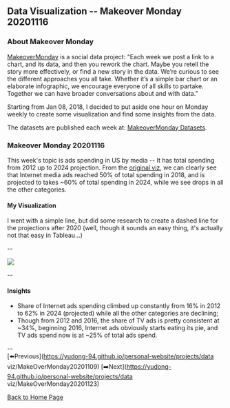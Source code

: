 <head>
  <!-- Global site tag (gtag.js) - Google Analytics -->
<script async src="https://www.googletagmanager.com/gtag/js?id=UA-112502179-1"></script>
<script>
  window.dataLayer = window.dataLayer || [];
  function gtag(){dataLayer.push(arguments);}
  gtag('js', new Date());

  gtag('config', 'UA-112502179-1');
</script>
</head>


## Data Visualization -- Makeover Monday 20201116

### About Makeover Monday

[MakeoverMonday](http://www.makeovermonday.co.uk/) is a social data project:
"Each week we post a link to a chart, and its data, and then you rework the chart.
Maybe you retell the story more effectively, or find a new story in the data.
We’re curious to see the different approaches you all take. Whether it’s a simple bar chart or an elaborate infographic, we encourage everyone of all skills to partake.
Together we can have broader conversations about and with data."

Starting from Jan 08, 2018, I decided to put aside one hour on Monday weekly to create some visualization and find some insights from the data.

The datasets are published each week at: [MakeoverMonday Datasets](http://www.makeovermonday.co.uk/data/).

### Makeover Monday 20201116

This week's topic is ads spending in US by media -- It has total spending from 2012 up to 2024 projection. From the [original viz](https://www.visualcapitalist.com/majority-advertising-dollars-spent-online/), we can clearly see that Internet media ads reached 50% of total spending in 2018, and is projected to takes ~60% of total spending in 2024, while we see drops in all the other categories.  

#### My Visualization

I went with a simple line, but did some research to create a dashed line for the projections after 2020 (well, though it sounds an easy thing, it's actually not that easy in Tableau...)  

--  
<div class='tableauPlaceholder' id='viz1605585007282' style='position: relative'>
<noscript><a href='#'>
  <img alt=' ' src='https:&#47;&#47;public.tableau.com&#47;static&#47;images&#47;Ma&#47;MakeOverMonday20201116ShareofUSAdSpend&#47;USAdsSpending&#47;1_rss.png' style='border: none' />
</a></noscript>
<object class='tableauViz'  style='display:none;'>
  <param name='host_url' value='https%3A%2F%2Fpublic.tableau.com%2F' />
  <param name='embed_code_version' value='3' />
  <param name='site_root' value='' />
  <param name='name' value='MakeOverMonday20201116ShareofUSAdSpend&#47;USAdsSpending' />
  <param name='tabs' value='no' />
  <param name='toolbar' value='yes' />
  <param name='static_image' value='https:&#47;&#47;public.tableau.com&#47;static&#47;images&#47;Ma&#47;MakeOverMonday20201116ShareofUSAdSpend&#47;USAdsSpending&#47;1.png' />
  <param name='animate_transition' value='yes' />
  <param name='display_static_image' value='yes' />
  <param name='display_spinner' value='yes' />
  <param name='display_overlay' value='yes' />
  <param name='display_count' value='yes' />
  <param name='language' value='en' />
  <param name='filter' value='publish=yes' />
</object></div>           
<script type='text/javascript'>     
  var divElement = document.getElementById('viz1605585007282');           
  var vizElement = divElement.getElementsByTagName('object')[0];          
  if ( divElement.offsetWidth > 800 ) { vizElement.style.width='800px';vizElement.style.height='627px';} else if ( divElement.offsetWidth > 500 ) { vizElement.style.width='800px';vizElement.style.height='627px';} else { vizElement.style.width='100%';vizElement.style.height='727px';}                     var scriptElement = document.createElement('script');                    scriptElement.src = 'https://public.tableau.com/javascripts/api/viz_v1.js';         
  vizElement.parentNode.insertBefore(scriptElement, vizElement);           
</script>
  
  
--  

#### Insights
* Share of Internet ads spending climbed up constantly from 16% in 2012 to 62% in 2024 (projected) while all the other categories are declining;  
* Though from 2012 and 2016, the share of TV ads is pretty consistent at ~34%, beginning 2016, Internet ads obviously starts eating its pie, and TV ads spend now is at ~25% of total ads spend.  

--  
[⬅️Previous](https://yudong-94.github.io/personal-website/projects/data viz/MakeOverMonday20201109)  [➡️Next](https://yudong-94.github.io/personal-website/projects/data viz/MakeOverMonday20201123)  

[Back to Home Page](https://yudong-94.github.io/personal-website/)
